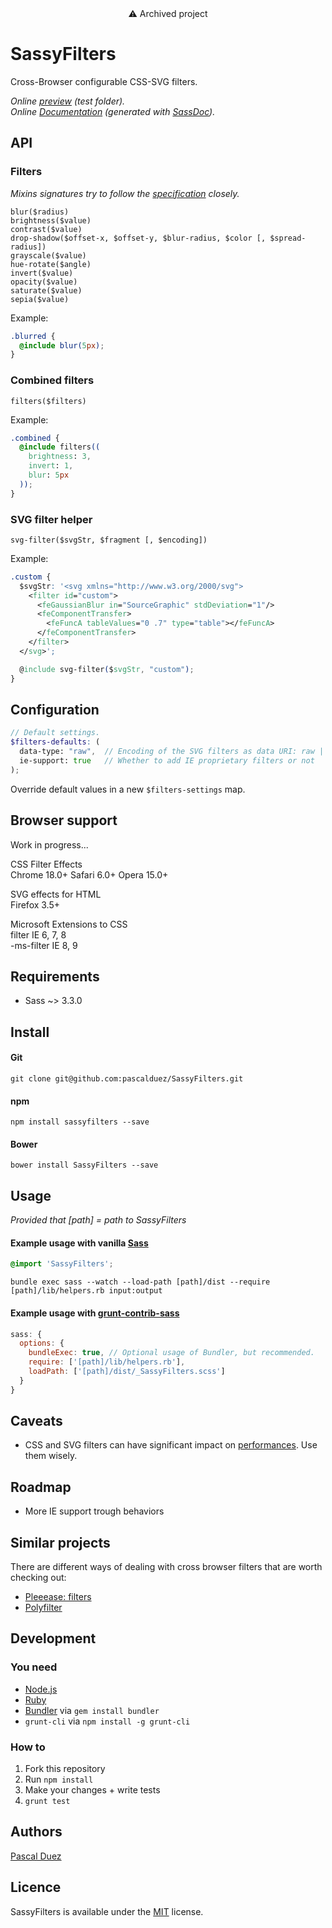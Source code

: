 <div align="center">⚠️ Archived project</div>

# SassyFilters

Cross-Browser configurable CSS-SVG filters.  

*Online [preview](http://pascalduez.github.io/SassyFilters/test) (test folder).*  
*Online [Documentation](http://pascalduez.github.io/SassyFilters/docs) (generated with [SassDoc]).*

[SassDoc]: https://github.com/SassDoc/sassdoc



## API

### Filters

*Mixins signatures try to follow the [specification](https://dvcs.w3.org/hg/FXTF/raw-file/tip/filters/Overview.html#FilterProperty) closely.*

`blur($radius)`  
`brightness($value)`  
`contrast($value)`  
`drop-shadow($offset-x, $offset-y, $blur-radius, $color [, $spread-radius])`  
`grayscale($value)`  
`hue-rotate($angle)`  
`invert($value)`  
`opacity($value)`  
`saturate($value)`  
`sepia($value)`  

Example:
```css
.blurred {
  @include blur(5px);
}
```

### Combined filters

`filters($filters)`

Example:
```css
.combined {
  @include filters((
    brightness: 3,
    invert: 1,
    blur: 5px
  ));
}
```

### SVG filter helper

`svg-filter($svgStr, $fragment [, $encoding])`

Example:
```css
.custom {
  $svgStr: '<svg xmlns="http://www.w3.org/2000/svg">
    <filter id="custom">
      <feGaussianBlur in="SourceGraphic" stdDeviation="1"/>
      <feComponentTransfer>
        <feFuncA tableValues="0 .7" type="table"></feFuncA>
      </feComponentTransfer>
    </filter>
  </svg>';

  @include svg-filter($svgStr, "custom");
}
```


## Configuration

```scss
// Default settings.
$filters-defaults: (
  data-type: "raw",  // Encoding of the SVG filters as data URI: raw | escaped | base64
  ie-support: true   // Whether to add IE proprietary filters or not
);
```
Override default values in a new `$filters-settings` map.



## Browser support

Work in progress...

CSS Filter Effects  
Chrome 18.0+ Safari 6.0+ Opera 15.0+  

SVG effects for HTML  
Firefox 3.5+  

Microsoft Extensions to CSS  
filter IE 6, 7, 8  
-ms-filter IE 8, 9  



## Requirements

* Sass ~> 3.3.0



## Install

#### Git

```
git clone git@github.com:pascalduez/SassyFilters.git
```

#### npm

```
npm install sassyfilters --save
```

#### Bower

```
bower install SassyFilters --save
```


## Usage

*Provided that [path] = path to SassyFilters*

#### Example usage with vanilla [Sass](http://sass-lang.com/documentation/file.SASS_REFERENCE.html#using_sass)
```css
@import 'SassyFilters';
```
```
bundle exec sass --watch --load-path [path]/dist --require [path]/lib/helpers.rb input:output
```

#### Example usage with [grunt-contrib-sass](https://github.com/gruntjs/grunt-contrib-sass)

```js
sass: {
  options: {
    bundleExec: true, // Optional usage of Bundler, but recommended.
    require: ['[path]/lib/helpers.rb'],
    loadPath: ['[path]/dist/_SassyFilters.scss']
  }
}
```



## Caveats

* CSS and SVG filters can have significant impact on [performances](http://www.html5rocks.com/en/tutorials/filters/understanding-css/#toc-performance).
Use them wisely.



## Roadmap

* More IE support trough behaviors


## Similar projects

There are different ways of dealing with cross browser filters that are worth checking out:

* [Pleeease: filters](https://github.com/iamvdo/pleeease-filters)
* [Polyfilter](https://github.com/Schepp/CSS-Filters-Polyfill)



## Development

### You need

* [Node.js](http://nodejs.org)
* [Ruby](https://www.ruby-lang.org)
* [Bundler](http://bundler.io) via `gem install bundler`
* `grunt-cli` via `npm install -g grunt-cli`

### How to

  1. Fork this repository
  2. Run `npm install`
  3. Make your changes + write tests
  4. `grunt test`


## Authors

[Pascal Duez](https://github.com/pascalduez)



## Licence

SassyFilters is available under the [MIT](http://opensource.org/licenses/MIT) license.
